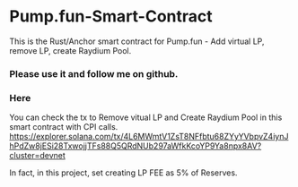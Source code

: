 # Pump.fun-Smart-Contract
This is the Rust/Anchor smart contract for Pump.fun - Add virtual LP, remove LP, create Raydium Pool.

### Please use it and follow me on github.

### Here
You can check the tx to Remove vitual LP and Create Raydium Pool in this smart contract with CPI calls.  
https://explorer.solana.com/tx/4L6MWmtV1ZsT8NFfbtu68ZYyYVbpvZ4iynJhPdZw8jESi28TxwojjTFs88Q5QRdNUb297aWfkKcoYP9Ya8npx8AV?cluster=devnet
</br>

In fact, in this project, set creating LP FEE as 5% of Reserves.

